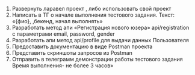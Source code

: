 1. Развернуть ларавел проект , либо использовать свой проект
2. Написать в ТГ  о начале выполнения тестового задания. Текст: «{фио}, ,бекенд, начал выполнять»
3. Разработать метод апи «Регистрация нового юзера» api/registration с параметрами email, password, gender
4. Разработать апи метод api/profile для выдачи данных Пользователя
5. Предоставить документацию в виде Postman проекта
6. Представить скриншоты запросов из Postman
7. Отправить в телеграмм  демонстрации работы тестового задания
   Время выполнения- не более 3 часов»
